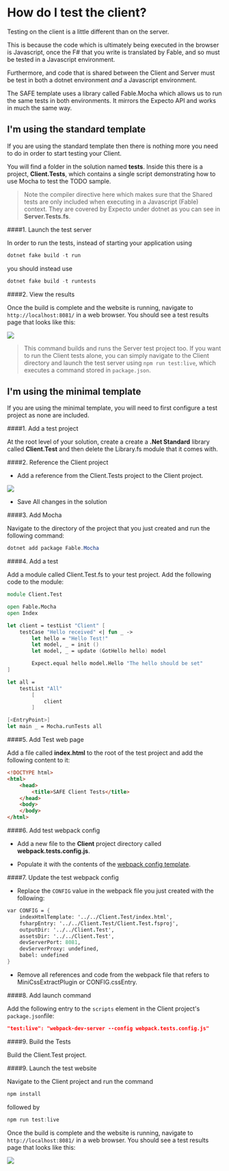 # How do I test the client?

Testing on the client is a little different than on the server.

This is because the code which is ultimately being executed in the browser is Javascript, once the F# that you write is translated by Fable, and so must be tested in a Javascript environment.

Furthermore, and code that is shared between the Client and Server must be test in both a dotnet environment _and_ a Javascript environment.

The SAFE template uses a library called Fable.Mocha which allows us to run the same tests in both environments. It mirrors the Expecto API and works in much the same way.

## **I'm using the standard template**

If you are using the standard template then there is nothing more you need to do in order to start testing your Client.

You will find a folder in the solution named **tests**. Inside this there is a project, **Client.Tests**, which contains a single script demonstrating how to use Mocha to test the TODO sample.

>Note the compiler directive here which makes sure that the Shared tests are only included when executing in a Javascript (Fable) context. They are covered by Expecto under dotnet as you can see in **Server.Tests.fs**.

####1. Launch the test server

In order to run the tests, instead of starting your application using
```powershell
dotnet fake build -t run
```
you should instead use
```powershell
dotnet fake build -t runtests
```

####2. View the results

Once the build is complete and the website is running, navigate to `http://localhost:8081/` in a web browser. You should see a test results page that looks like this:

<img src="../../../img/mocha-results.png"/>

> This command builds and runs the Server test project too. If you want to run the Client tests alone, you can simply navigate to the Client directory and launch the test server using `npm run test:live`, which executes a command stored in `package.json`.

## **I'm using the minimal template**

If you are using the minimal template, you will need to first configure a test project as none are included.

####1. Add a test project

At the root level of your solution, create a create a **.Net Standard** library called **Client.Test** and then delete the Library.fs module that it comes with.

####2. Reference the Client project

- Add a reference from the Client.Tests project to the Client project.

<img src="../../../img/client-ref.png"/>

- Save All changes in the solution

####3. Add Mocha

Navigate to the directory of the project that you just created and run the following command:

```powershell
dotnet add package Fable.Mocha
```
####4. Add a test

Add a module called Client.Test.fs to your test project. Add the following code to the module:
```fsharp
module Client.Test

open Fable.Mocha
open Index

let client = testList "Client" [
    testCase "Hello received" <| fun _ ->
        let hello = "Hello Test!"
        let model, _ = init ()
        let model, _ = update (GotHello hello) model

        Expect.equal hello model.Hello "The hello should be set"
]

let all =
    testList "All"
        [
            client
        ]

[<EntryPoint>]
let main _ = Mocha.runTests all
```

####5. Add Test web page

Add a file called **index.html** to the root of the test project and add the following content to it:
```html
<!DOCTYPE html>
<html>
    <head>
        <title>SAFE Client Tests</title>
    </head>
    <body>
    </body>
</html>
```

####6. Add test webpack config

- Add a new file to the **Client** project directory called **webpack.tests.config.js**.

- Populate it with the contents of the [webpack config template](https://github.com/fable-compiler/webpack-config-template/blob/master/webpack.config.js).

####7. Update the test webpack config

- Replace the `CONFIG` value in the webpack file you just created with the following:
```fsharp
var CONFIG = {
    indexHtmlTemplate: '../../Client.Test/index.html',
    fsharpEntry: '../../Client.Test/Client.Test.fsproj',
    outputDir: '../../Client.Test',
    assetsDir: '../../Client.Test',
    devServerPort: 8081,
    devServerProxy: undefined,
    babel: undefined
}
```

- Remove all references and code from the webpack file that refers to MiniCssExtractPlugin or CONFIG.cssEntry.

####8. Add launch command

Add the following entry to the `scripts` element in the Client project's `package.json`file:

```json
"test:live": "webpack-dev-server --config webpack.tests.config.js"
```

####9. Build the Tests

Build the Client.Test project.

####9. Launch the test website

Navigate to the Client project and run the command

```powershell
npm install
```
followed by
```powershell
npm run test:live
```

Once the build is complete and the website is running, navigate to `http://localhost:8081/` in a web browser. You should see a test results page that looks like this:

<img src="../../../img/mocha-min-results.png"/>